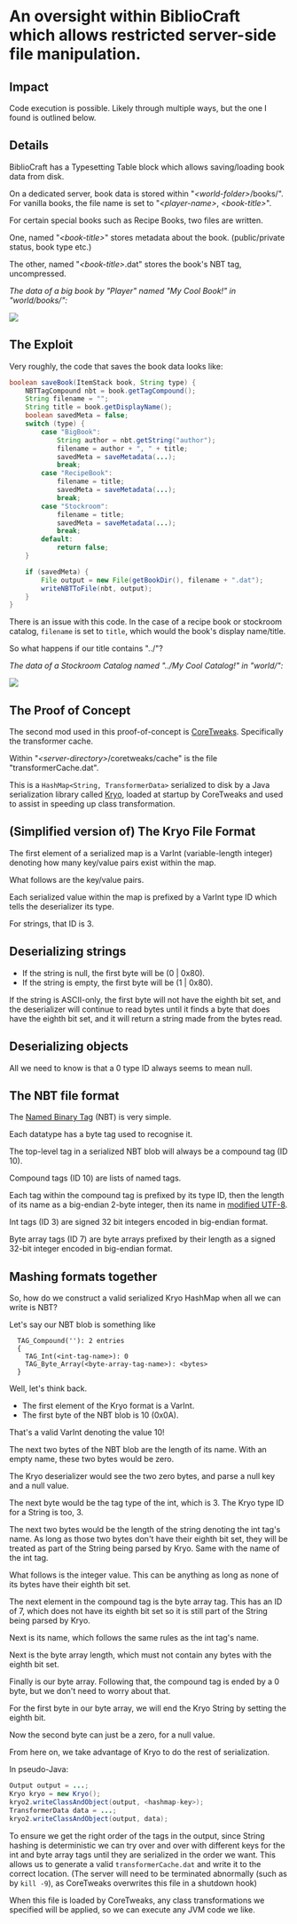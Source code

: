 # An oversight within BiblioCraft which allows restricted server-side file manipulation.



## Impact
Code execution is possible. Likely through multiple ways, but the one I found is outlined below.


## Details
BiblioCraft has a Typesetting Table block which allows saving/loading book data from disk.

On a dedicated server, book data is stored within "*\<world-folder\>*/books/".
For vanilla books, the file name is set to "*\<player-name\>*, *\<book-title\>*".

For certain special books such as Recipe Books, two files are written.

One, named "*\<book-title\>*" stores metadata about the book. (public/private status, book type etc.)

The other, named "*\<book-title\>*.dat" stores the book's NBT tag, uncompressed.

*The data of a big book by "Player" named "My Cool Book!" in "world/books/":*

![](screenshot1.png)


## The Exploit
Very roughly, the code that saves the book data looks like:
```java
boolean saveBook(ItemStack book, String type) {
    NBTTagCompound nbt = book.getTagCompound();
    String filename = "";
    String title = book.getDisplayName();
    boolean savedMeta = false;
    switch (type) {
        case "BigBook":
            String author = nbt.getString("author");
            filename = author + ", " + title;
            savedMeta = saveMetadata(...);
            break; 
        case "RecipeBook":
            filename = title;
            savedMeta = saveMetadata(...);
            break;
        case "Stockroom":
            filename = title;
            savedMeta = saveMetadata(...);
            break;
        default:
            return false;
    }

    if (savedMeta) {
        File output = new File(getBookDir(), filename + ".dat");
        writeNBTToFile(nbt, output);
    }
}
```

There is an issue with this code.
In the case of a recipe book or stockroom catalog, `filename` is set to `title`, which would the book's display name/title.

So what happens if our title contains "../"?

*The data of a Stockroom Catalog named "../My Cool Catalog!" in "world/":*

![](screenshot2.png)

## The Proof of Concept

The second mod used in this proof-of-concept is [CoreTweaks](https://github.com/makamys/CoreTweaks). Specifically the transformer cache.

Within "*\<server-directory\>*/coretweaks/cache" is the file "transformerCache.dat".

This is a `HashMap<String, TransformerData>` serialized to disk by a Java serialization library called [Kryo](https://github.com/EsotericSoftware/kryo), loaded at startup by CoreTweaks and used to assist in speeding up class transformation.


## (Simplified version of) The Kryo File Format

The first element of a serialized map is a VarInt (variable-length integer) denoting how many key/value pairs exist within the map.

What follows are the key/value pairs.

Each serialized value within the map is prefixed by a VarInt type ID which tells the deserializer its type.

For strings, that ID is 3.  



## Deserializing strings
* If the string is null, the first byte will be (0 | 0x80).
* If the string is empty, the first byte will be (1 | 0x80).

If the string is ASCII-only, the first byte will not have the eighth bit set, and the deserializer will continue to read bytes until it finds a byte that does have the eighth bit set, and it will return a string made from the bytes read.

## Deserializing objects

All we need to know is that a 0 type ID always seems to mean null.

## The NBT file format

The [Named Binary Tag](https://wiki.vg/NBT) (NBT) is very simple.

Each datatype has a byte tag used to recognise it.

The top-level tag in a serialized NBT blob will always be a compound tag (ID 10). 

Compound tags (ID 10) are lists of named tags.

Each tag within the compound tag is prefixed by its type ID, then the length of its name as a big-endian 2-byte integer, then its name in [modified UTF-8](https://docs.oracle.com/javase/8/docs/api/java/io/DataInput.html#modified-utf-8).

Int tags (ID 3) are signed 32 bit integers encoded in big-endian format.

Byte array tags (ID 7) are byte arrays prefixed by their length as a signed 32-bit integer encoded in big-endian format.


## Mashing formats together

So, how do we construct a valid serialized Kryo HashMap when all we can write is NBT?

Let's say our NBT blob is something like
```
  TAG_Compound(''): 2 entries
  {
    TAG_Int(<int-tag-name>): 0
    TAG_Byte_Array(<byte-array-tag-name>): <bytes>
  }

```


Well, let's think back.

* The first element of the Kryo format is a VarInt.
* The first byte of the NBT blob is 10 (0x0A).

That's a valid VarInt denoting the value 10!

The next two bytes of the NBT blob are the length of its name. With an empty name, these two bytes would be zero.


The Kryo deserializer would see the two zero bytes, and parse a null key and a null value.


The next byte would be the tag type of the int, which is 3. The Kryo type ID for a String is too, 3.

The next two bytes would be the length of the string denoting the int tag's name. As long as those two bytes don't have their eighth bit set, they will be treated as part of the String being parsed by Kryo. Same with the name of the int tag.

What follows is the integer value. This can be anything as long as none of its bytes have their eighth bit set.

The next element in the compound tag is the byte array tag. This has an ID of 7, which does not have its eighth bit set so it is still part of the String being parsed by Kryo.

Next is its name, which follows the same rules as the int tag's name.

Next is the byte array length, which must not contain any bytes with the eighth bit set.

Finally is our byte array. Following that, the compound tag is ended by a 0 byte, but we don't need to worry about that.

For the first byte in our byte array, we will end the Kryo String by setting the eighth bit.

Now the second byte can just be a zero, for a null value.

From here on, we take advantage of Kryo to do the rest of serialization.

In pseudo-Java:
```java
Output output = ...;
Kryo kryo = new Kryo();
kryo2.writeClassAndObject(output, <hashmap-key>);
TransformerData data = ...;
kryo2.writeClassAndObject(output, data);
```

To ensure we get the right order of the tags in the output, since String hashing is deterministic we can try over and over with different keys for the int and byte array tags until they are serialized in the order we want. This allows us to generate a valid `transformerCache.dat` and write it to the correct location. (The server will need to be terminated abnormally (such as by `kill -9`), as CoreTweaks overwrites this file in a shutdown hook)

When this file is loaded by CoreTweaks, any class transformations we specified will be applied, so we can execute any JVM code we like.